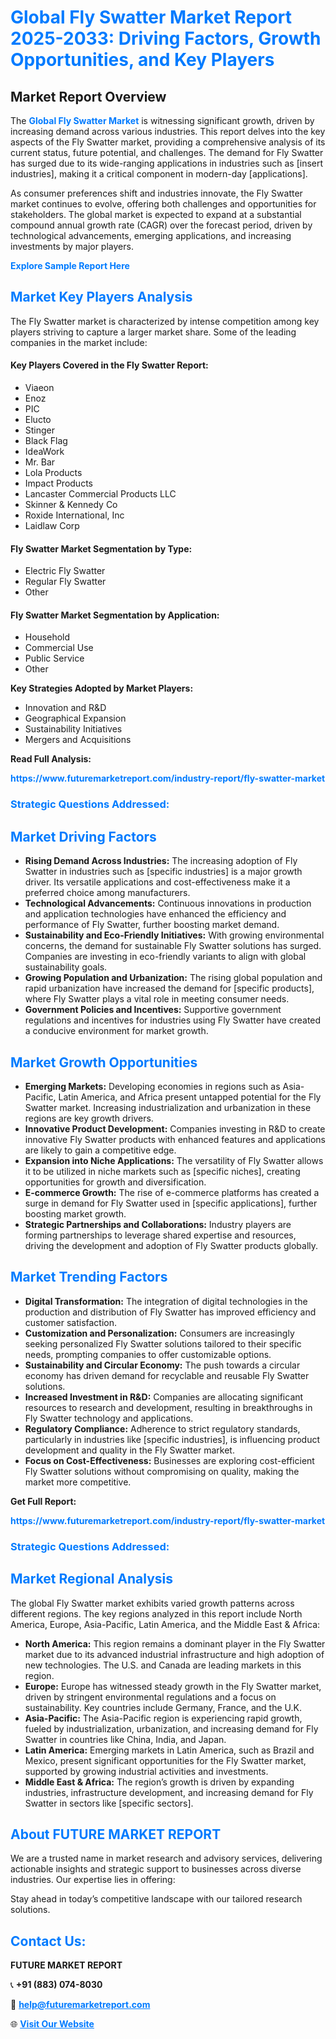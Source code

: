 <h1 style="color: #007BFF;">Global Fly Swatter Market Report 2025-2033: Driving Factors, Growth Opportunities, and Key Players</h1>

<section id="overview">
<h2>Market Report Overview</h2>
<p>The <a href="https://www.futuremarketreport.com/industry-report/fly-swatter-market" style="color: #007BFF; text-decoration: none;"><strong>Global Fly Swatter Market</strong></a> is witnessing significant growth, driven by increasing demand across various industries. This report delves into the key aspects of the Fly Swatter market, providing a comprehensive analysis of its current status, future potential, and challenges. The demand for Fly Swatter has surged due to its wide-ranging applications in industries such as [insert industries], making it a critical component in modern-day [applications].</p>
<p>As consumer preferences shift and industries innovate, the Fly Swatter market continues to evolve, offering both challenges and opportunities for stakeholders. The global market is expected to expand at a substantial compound annual growth rate (CAGR) over the forecast period, driven by technological advancements, emerging applications, and increasing investments by major players.</p>
</section>

<section id="overview">
<p><a href="https://www.futuremarketreport.com/request-sample/reportId=108236" style="color: #007BFF; text-decoration: none;"><strong>Explore Sample Report Here</strong></a></p>
</section>

<section id="key-players">
<h2 style="color: #007BFF;">Market Key Players Analysis</h2>
<p>The Fly Swatter market is characterized by intense competition among key players striving to capture a larger market share. Some of the leading companies in the market include:</p>
<h4>Key Players Covered in the Fly Swatter Report:</h4>
<ul><li>Viaeon</li><li>Enoz</li><li>PIC</li><li>Elucto</li><li>Stinger</li><li>Black Flag</li><li>IdeaWork</li><li>Mr. Bar</li><li>Lola Products</li><li>Impact Products</li><li>Lancaster Commercial Products LLC</li><li>Skinner &amp; Kennedy Co</li><li>Roxide International, Inc</li><li>Laidlaw Corp</li></ul>
<h4>Fly Swatter Market Segmentation by Type:</h4>
<ul><li>Electric Fly Swatter</li><li>Regular Fly Swatter</li><li>Other</li></ul>

<h4>Fly Swatter Market Segmentation by Application:</h4>
<ul><li>Household</li><li>Commercial Use</li><li>Public Service</li><li>Other</li></ul>
<p><strong>Key Strategies Adopted by Market Players:</strong></p>
<ul>
<li>Innovation and R&D</li>
<li>Geographical Expansion</li>
<li>Sustainability Initiatives</li>
<li>Mergers and Acquisitions</li>
</ul>
</section>

<section>
<p><strong>Read Full Analysis: </strong></p><a href="https://www.futuremarketreport.com/industry-report/fly-swatter-market" style="color: #007BFF; text-decoration: none;"><strong>https://www.futuremarketreport.com/industry-report/fly-swatter-market</strong></a>
<h3 style="color: #007BFF;">Strategic Questions Addressed:</h3>
</section>

<section id="driving-factors">
<h2 style="color: #007BFF;">Market Driving Factors</h2>
<ul>
<li><strong>Rising Demand Across Industries:</strong> The increasing adoption of Fly Swatter in industries such as [specific industries] is a major growth driver. Its versatile applications and cost-effectiveness make it a preferred choice among manufacturers.</li>
<li><strong>Technological Advancements:</strong> Continuous innovations in production and application technologies have enhanced the efficiency and performance of Fly Swatter, further boosting market demand.</li>
<li><strong>Sustainability and Eco-Friendly Initiatives:</strong> With growing environmental concerns, the demand for sustainable Fly Swatter solutions has surged. Companies are investing in eco-friendly variants to align with global sustainability goals.</li>
<li><strong>Growing Population and Urbanization:</strong> The rising global population and rapid urbanization have increased the demand for [specific products], where Fly Swatter plays a vital role in meeting consumer needs.</li>
<li><strong>Government Policies and Incentives:</strong> Supportive government regulations and incentives for industries using Fly Swatter have created a conducive environment for market growth.</li>
</ul>
</section>

<section id="growth-opportunities">
<h2 style="color: #007BFF;">Market Growth Opportunities</h2>
<ul>
<li><strong>Emerging Markets:</strong> Developing economies in regions such as Asia-Pacific, Latin America, and Africa present untapped potential for the Fly Swatter market. Increasing industrialization and urbanization in these regions are key growth drivers.</li>
<li><strong>Innovative Product Development:</strong> Companies investing in R&D to create innovative Fly Swatter products with enhanced features and applications are likely to gain a competitive edge.</li>
<li><strong>Expansion into Niche Applications:</strong> The versatility of Fly Swatter allows it to be utilized in niche markets such as [specific niches], creating opportunities for growth and diversification.</li>
<li><strong>E-commerce Growth:</strong> The rise of e-commerce platforms has created a surge in demand for Fly Swatter used in [specific applications], further boosting market growth.</li>
<li><strong>Strategic Partnerships and Collaborations:</strong> Industry players are forming partnerships to leverage shared expertise and resources, driving the development and adoption of Fly Swatter products globally.</li>
</ul>
</section>

<section id="trending-factors">
<h2 style="color: #007BFF;">Market Trending Factors</h2>
<ul>
<li><strong>Digital Transformation:</strong> The integration of digital technologies in the production and distribution of Fly Swatter has improved efficiency and customer satisfaction.</li>
<li><strong>Customization and Personalization:</strong> Consumers are increasingly seeking personalized Fly Swatter solutions tailored to their specific needs, prompting companies to offer customizable options.</li>
<li><strong>Sustainability and Circular Economy:</strong> The push towards a circular economy has driven demand for recyclable and reusable Fly Swatter solutions.</li>
<li><strong>Increased Investment in R&D:</strong> Companies are allocating significant resources to research and development, resulting in breakthroughs in Fly Swatter technology and applications.</li>
<li><strong>Regulatory Compliance:</strong> Adherence to strict regulatory standards, particularly in industries like [specific industries], is influencing product development and quality in the Fly Swatter market.</li>
<li><strong>Focus on Cost-Effectiveness:</strong> Businesses are exploring cost-efficient Fly Swatter solutions without compromising on quality, making the market more competitive.</li>
</ul>
</section>

<section>
<p><strong>Get Full Report: </strong></p><a href="https://www.futuremarketreport.com/industry-report/fly-swatter-market" style="color: #007BFF; text-decoration: none;"><strong>https://www.futuremarketreport.com/industry-report/fly-swatter-market</strong></a>
<h3 style="color: #007BFF;">Strategic Questions Addressed:</h3>
</section>


<section id="regional-analysis">
<h2 style="color: #007BFF;">Market Regional Analysis</h2>
<p>The global Fly Swatter market exhibits varied growth patterns across different regions. The key regions analyzed in this report include North America, Europe, Asia-Pacific, Latin America, and the Middle East & Africa:</p>
<ul>
<li><strong>North America:</strong> This region remains a dominant player in the Fly Swatter market due to its advanced industrial infrastructure and high adoption of new technologies. The U.S. and Canada are leading markets in this region.</li>
<li><strong>Europe:</strong> Europe has witnessed steady growth in the Fly Swatter market, driven by stringent environmental regulations and a focus on sustainability. Key countries include Germany, France, and the U.K.</li>
<li><strong>Asia-Pacific:</strong> The Asia-Pacific region is experiencing rapid growth, fueled by industrialization, urbanization, and increasing demand for Fly Swatter in countries like China, India, and Japan.</li>
<li><strong>Latin America:</strong> Emerging markets in Latin America, such as Brazil and Mexico, present significant opportunities for the Fly Swatter market, supported by growing industrial activities and investments.</li>
<li><strong>Middle East & Africa:</strong> The region’s growth is driven by expanding industries, infrastructure development, and increasing demand for Fly Swatter in sectors like [specific sectors].</li>
</ul>
</section>

<footer>
<h2 style="color: #007BFF;">About FUTURE MARKET REPORT</h2>
<p>We are a trusted name in market research and advisory services, delivering actionable insights and strategic support to businesses across diverse industries. Our expertise lies in offering:</p>

<p>Stay ahead in today’s competitive landscape with our tailored research solutions.</p>

<h2 style="color: #007BFF;">Contact Us:</h2>
<p><strong>FUTURE MARKET REPORT</strong></p>
<p>📞 <strong>+91 (883) 074-8030</strong></p>
<p>📧 <strong><a href="mailto:help@futuremarketreport.com" style="color: #007BFF;">help@futuremarketreport.com</a></strong></p>
<p>🌐 <strong><a href="https://www.futuremarketreport.com/" style="color: #007BFF;">Visit Our Website</a></strong></p>
</footer>